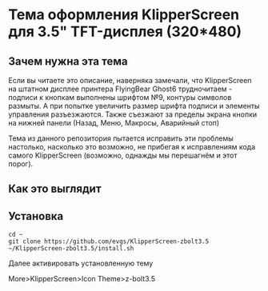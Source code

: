 # Тема оформления KlipperScreen для 3.5" TFT-дисплея (320*480)

## Зачем нужна эта тема
Если вы читаете это описание, наверняка замечали, что KlipperScreen на штатном дисплее принтера FlyingBear Ghost6 трудночитаем - подписи к кнопкам выполнены шрифтом №9, контуры символов размыты. 
А при попытке увеличить размер шрифта подписи и элементы управления разъезжаются. Также съезжают за пределы экрана кнопки на нижней панели (Назад, Меню, Макросы, Аварийный стоп)

Тема из данного репозитория пытается исправить эти проблемы настолько, насколько это возможно, не прибегая к исправлениям кода самого KlipperScreen (возможно, однажды мы перешагнём и этот порог).

## Как это выглядит

## Установка

```
cd ~
git clone https://github.com/evgs/KlipperScreen-zbolt3.5
~/KlipperScreen-zbolt3.5/install.sh
```

Далее активировать установленную тему

More>KlipperScreen>Icon Theme>z-bolt3.5
